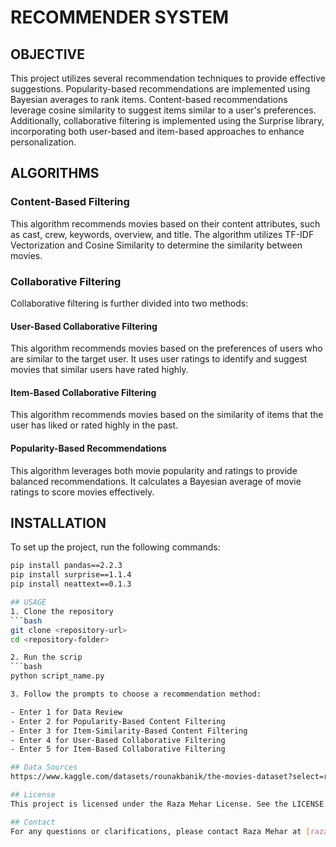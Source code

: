 # RECOMMENDER SYSTEM

## OBJECTIVE
This project utilizes several recommendation techniques to provide effective suggestions. Popularity-based recommendations are implemented using Bayesian averages to rank items. Content-based recommendations leverage cosine similarity to suggest items similar to a user's preferences. Additionally, collaborative filtering is implemented using the Surprise library, incorporating both user-based and item-based approaches to enhance personalization.

## ALGORITHMS
### Content-Based Filtering
This algorithm recommends movies based on their content attributes, such as cast, crew, keywords, overview, and title. The algorithm utilizes TF-IDF Vectorization and Cosine Similarity to determine the similarity between movies.

### Collaborative Filtering
Collaborative filtering is further divided into two methods:

#### User-Based Collaborative Filtering
This algorithm recommends movies based on the preferences of users who are similar to the target user. It uses user ratings to identify and suggest movies that similar users have rated highly.

#### Item-Based Collaborative Filtering
This algorithm recommends movies based on the similarity of items that the user has liked or rated highly in the past.

#### Popularity-Based Recommendations
This algorithm leverages both movie popularity and ratings to provide balanced recommendations. It calculates a Bayesian average of movie ratings to score movies effectively.

## INSTALLATION
To set up the project, run the following commands:
```bash
pip install pandas==2.2.3
pip install surprise==1.1.4
pip install neattext==0.1.3

## USAGE
1. Clone the repository
```bash
git clone <repository-url>
cd <repository-folder>

2. Run the scrip
```bash
python script_name.py

3. Follow the prompts to choose a recommendation method:

- Enter 1 for Data Review
- Enter 2 for Popularity-Based Content Filtering
- Enter 3 for Item-Similarity-Based Content Filtering
- Enter 4 for User-Based Collaborative Filtering
- Enter 5 for Item-Based Collaborative Filtering

## Data Sources
https://www.kaggle.com/datasets/rounakbanik/the-movies-dataset?select=ratings.csv

## License
This project is licensed under the Raza Mehar License. See the LICENSE.md file for details.

## Contact
For any questions or clarifications, please contact Raza Mehar at [raza.mehar@gmail.com].